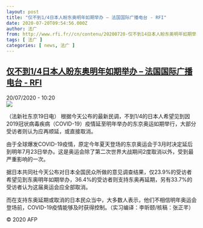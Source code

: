 ```yaml
---
layout: post
title: "仅不到1/4日本人盼东奥明年如期举办 – 法国国际广播电台 - RFI"
date: 2020-07-20T09:54:56.000Z
author: 法广
from: http://www.rfi.fr//cn/contenu/20200720-仅不到14日本人盼东奥明年如期举办
tags: [ 法广 ]
categories: [ news, 法广 ]
---
```

<!--1595238896000-->
[仅不到1/4日本人盼东奥明年如期举办 – 法国国际广播电台 - RFI](http://www.rfi.fr//cn/contenu/20200720-%E4%BB%85%E4%B8%8D%E5%88%B014%E6%97%A5%E6%9C%AC%E4%BA%BA%E7%9B%BC%E4%B8%9C%E5%A5%A5%E6%98%8E%E5%B9%B4%E5%A6%82%E6%9C%9F%E4%B8%BE%E5%8A%9E)
------

<div>
<div>20/07/2020 - 10:20</div><img src="https://s.rfi.fr/media/display/069a8228-ca6c-11ea-b810-005056a964fe/w:310/p:16x9/spo0004b.200720162003.jpg"><div class="t-content__body u-clearfix"><div class="m-interstitial"></div><p>（法新社东京19日电）    根据今天公布的最新民调，不到1/4的日本人希望见到因2019冠状病毒疾病（COVID-19）疫情延至明年举办的东京奥运如期举行，大部分受访者则认为应再顺延，或直接取消。</p><p>    由于全球爆发COVID-19疫情，原定今年夏天登场的东京奥运会于3月时决定延后到明年7月23日举办。这是奥运会除了第二次世界大战期间2度取消以外，受到最严重影响的一次。</p><p>    据日本共同社今天公布对日本全国民众所做的意见调查结果，仅23.9%的受访者希望见到东奥明年如期举办，36.4%的受访者则支持东奥再延期，另有33.7%的受访者认为这届奥运会应全部取消。</p><p>    而在支持东奥延期或取消的日本民众当中，大多数人表示，他们不相信明年奥运会登场前，COVID-19疫情能够及时获得控制。（实习编译：李昕颐/核稿：张正芊）</p><p class="t-copyright">© 2020 AFP</p>        </div>
</div>
